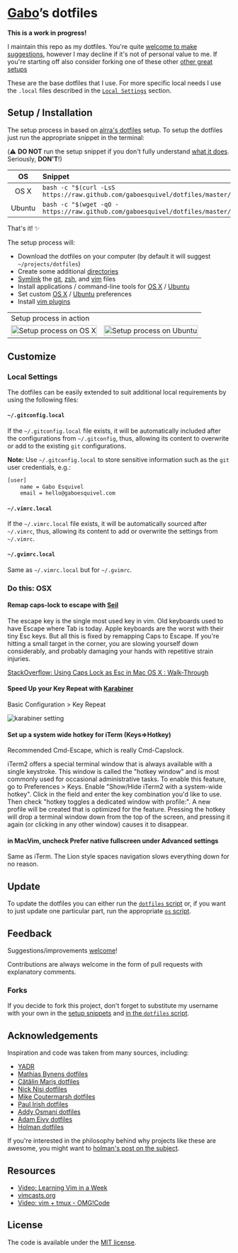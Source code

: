 # [Gabo](https://github.com/gaboesquivel)’s dotfiles

__This is a work in progress!__

I maintain this repo as my dotfiles. You're quite [welcome to make suggestions](#feedback), however I may decline if it's not of personal value to me. If you're starting off also consider forking one of these other [other great setups](#acknowledgements)

These are the base dotfiles that I use. For more specific local needs I use the `.local`
files described in the [`Local Settings`](#local-settings) section.

## Setup / Installation

The setup process in based on [alrra's dotfiles](https://github.com/alrra/dotfiles) setup.
To setup the dotfiles just run the appropriate snippet in the
terminal:

(:warning: **DO NOT** run the setup snippet if you don't fully
understand [what it does](dotfiles). Seriously, **DON'T**!)

| OS | Snippet |
|:---:|:---|
| OS X | `bash -c "$(curl -LsS https://raw.github.com/gaboesquivel/dotfiles/master/dotfiles)"` |
| Ubuntu | `bash -c "$(wget -qO - https://raw.github.com/gaboesquivel/dotfiles/master/dotfiles)"` |

That's it! :sparkles:

The setup process will:

* Download the dotfiles on your computer (by default it will suggest
  `~/projects/dotfiles`)
* Create some additional [directories](os/create_directories.sh)
* [Symlink](os/create_symbolic_links.sh) the
  [git](git),
  [zsh](zsh), and
  [vim](vim) files
* Install applications / command-line tools for
  [OS X](os/os_x/installs/main.sh) /
  [Ubuntu](os/ubuntu/installs/main.sh)
* Set custom
  [OS X](os/os_x/preferences/main.sh) /
  [Ubuntu](os/ubuntu/preferences/main.sh) preferences
* Install [vim plugins](vim/vim/plugins)

<table>
    <tbody>
        <tr><td colspan="2">Setup process in action</tr></td>
        <tr>
            <td>
                <img src="https://cloud.githubusercontent.com/assets/1223565/8509030/c79a6fd2-2293-11e5-8132-46effb733dfa.gif" alt="Setup process on OS X" width="100%">
            </td>
            <td>
                <img src="https://cloud.githubusercontent.com/assets/1223565/8509024/ac135b5c-2293-11e5-8bac-f10103af2948.gif" alt="Setup process on Ubuntu" width="100%">
            </td>
        </tr>
    </tbody>
</table>

## Customize

### Local Settings

The dotfiles can be easily extended to suit additional local
requirements by using the following files:

#### `~/.gitconfig.local`

If the `~/.gitconfig.local` file exists, it will be automatically
included after the configurations from `~/.gitconfig`, thus, allowing
its content to overwrite or add to the existing `git` configurations.

__Note:__ Use `~/.gitconfig.local` to store sensitive information such
as the `git` user credentials, e.g.:

```bash
[user]
    name = Gabo Esquivel
    email = hello@gaboesquivel.com
```

#### `~/.vimrc.local`

If the `~/.vimrc.local` file exists, it will be automatically sourced
after `~/.vimrc`, thus, allowing its content to add or overwrite the
settings from `~/.vimrc`.

#### `~/.gvimrc.local`

Same as `~/.vimrc.local` but for `~/.gvimrc`.

### Do this: OSX

#### Remap caps-lock to escape with [Seil](https://pqrs.org/osx/karabiner/seil.html.en)
The escape key is the single most used key in vim.  Old keyboards used to have Escape where Tab is today. Apple keyboards are the worst with their tiny Esc keys. But all this is fixed by remapping Caps to Escape.  If you're hitting a small target in the corner, you are slowing yourself down considerably, and probably damaging your hands with repetitive strain injuries.

[StackOverflow: Using Caps Lock as Esc in Mac OS X : Walk-Through](http://stackoverflow.com/questions/127591/using-caps-lock-as-esc-in-mac-os-x)

#### Speed Up your Key Repeat with [Karabiner](https://pqrs.org/osx/karabiner/)

Basic Configuration > Key Repeat

![karabiner setting](https://infinit.io/_/JiMuYpr.png)

#### Set up a system wide hotkey for iTerm (Keys=>Hotkey)
Recommended Cmd-Escape, which is really Cmd-Capslock.

iTerm2 offers a special terminal window that is always available with a single keystroke. This window is called the "hotkey window" and is most commonly used for occasional administrative tasks. To enable this feature, go to Preferences > Keys. Enable "Show/Hide iTerm2 with a system-wide hotkey". Click in the field and enter the key combination you'd like to use. Then check "hotkey toggles a dedicated window with profile:". A new profile will be created that is optimized for the feature. Pressing the hotkey will drop a terminal window down from the top of the screen, and pressing it again (or clicking in any other window) causes it to disappear.

#### in MacVim, uncheck Prefer native fullscreen under Advanced settings
Same as iTerm. The Lion style spaces navigation slows everything down for no reason.


## Update

To update the dotfiles you can either run the [`dotfiles`
script](dotfiles) or, if you want to just update one particular part,
run the appropriate [`os` script](os).

## Feedback

Suggestions/improvements
[welcome](https://github.com/gaboesquivel/dotfiles/issues)!

Contributions are always welcome in the form of pull requests with explanatory comments.

### Forks

If you decide to fork this project, don't forget to substitute my
username with your own in the [setup snippets](#setup) and [in the
`dotfiles` script](https://github.com/gaboesquivel/dotfiles/blob/master/dotfiles#L3).


## Acknowledgements

Inspiration and code was taken from many sources, including:

* [YADR](https://github.com/skwp/dotfiles)
* [Mathias Bynens dotfiles](https://github.com/mathiasbynens/dotfiles)
* [Cătălin Mariș dotfiles](https://github.com/alrra/dotfiles)  
* [Nick Nisi dotfiles](https://github.com/nicknisi/dotfiles)
* [Mike Coutermarsh dotfiles](https://github.com/mscoutermarsh/dotfiles)
* [Paul Irish dotfiles](https://github.com/paulirish/dotfiles)
* [Addy Osmani dotfiles](https://github.com/addyosmani/dotfiles)  
* [Adam Eivy dotfiles](https://github.com/atomantic/dotfiles)
* [Holman dotfiles](https://github.com/holman/dotfiles)

If you're interested in the philosophy behind why projects like these are awesome, you might want to [holman's post on the subject](http://zachholman.com/2010/08/dotfiles-are-meant-to-be-forked/).

## Resources
* [Video: Learning Vim in a Week](https://www.youtube.com/watch?v=_NUO4JEtkDw)
* [vimcasts.org](http://vimcasts.org/)
* [Video: vim + tmux - OMG!Code](https://www.youtube.com/watch?v=5r6yzFEXajQ)

## License

The code is available under the [MIT license](LICENSE.txt).
